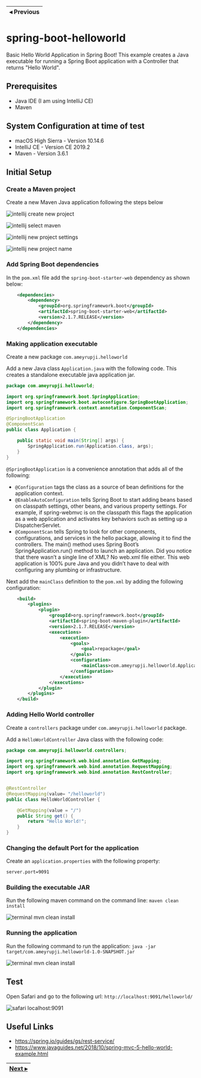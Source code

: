 | ◂ Previous |
|-----|

# spring-boot-helloworld
Basic Hello World Application in Spring Boot! This example creates a Java executable for running a Spring Boot application with a Controller that returns "Hello World".


## Prerequisites

- Java IDE (I am using IntelliJ CE)
- Maven

## System Configuration at time of test

- macOS High Sierra - Version 10.14.6
- IntelliJ CE - Version CE 2019.2
- Maven - Version 3.6.1

## Initial Setup

### Create a Maven project

Create a new Maven Java application following the steps below

![intellij create new project](images/intellij-create-new-project.png)

![intellij select maven](images/intellij-select-maven.png)

![intellij new project settings](images/intellij-new-project-settings.png)

![intellij new project name](images/intellij-new-project-name.png)


### Add Spring Boot dependencies

In the `pom.xml` file add the `spring-boot-starter-web` dependency as shown below:

```xml
    <dependencies>
        <dependency>
            <groupId>org.springframework.boot</groupId>
            <artifactId>spring-boot-starter-web</artifactId>
            <version>2.1.7.RELEASE</version>
        </dependency>
    </dependencies>
```


### Making application executable

Create a new package `com.ameyrupji.helloworld`

Add a new Java class `Application.java` with the following code. This creates a standalone executable java application jar.

```java
package com.ameyrupji.helloworld;

import org.springframework.boot.SpringApplication;
import org.springframework.boot.autoconfigure.SpringBootApplication;
import org.springframework.context.annotation.ComponentScan;

@SpringBootApplication
@ComponentScan
public class Application {

    public static void main(String[] args) {
        SpringApplication.run(Application.class, args);
    }
}
```

`@SpringBootApplication` is a convenience annotation that adds all of the following:

- `@Configuration` tags the class as a source of bean definitions for the application context.
- `@EnableAutoConfiguration` tells Spring Boot to start adding beans based on classpath settings, other beans, and various property settings. For example, if spring-webmvc is on the classpath this flags the application as a web application and activates key behaviors such as setting up a DispatcherServlet.
- `@ComponentScan` tells Spring to look for other components, configurations, and services in the hello package, allowing it to find the controllers.
The main() method uses Spring Boot’s SpringApplication.run() method to launch an application. Did you notice that there wasn’t a single line of XML? No web.xml file either. This web application is 100% pure Java and you didn’t have to deal with configuring any plumbing or infrastructure.

Next add the `mainClass` definition to the `pom.xml` by adding the following configuration:

```xml
    <build>
        <plugins>
            <plugin>
                <groupId>org.springframework.boot</groupId>
                <artifactId>spring-boot-maven-plugin</artifactId>
                <version>2.1.7.RELEASE</version>
                <executions>
                    <execution>
                        <goals>
                            <goal>repackage</goal>
                        </goals>
                        <configuration>
                            <mainClass>com.ameyrupji.helloworld.Application</mainClass>
                        </configuration>
                    </execution>
                </executions>
            </plugin>
        </plugins>
    </build>

```

### Adding Hello World controller

Create a `controllers` package under `com.ameyrupji.helloworld` package.

Add a `HelloWorldController` Java class with the following code:

```java
package com.ameyrupji.helloworld.controllers;

import org.springframework.web.bind.annotation.GetMapping;
import org.springframework.web.bind.annotation.RequestMapping;
import org.springframework.web.bind.annotation.RestController;


@RestController
@RequestMapping(value= "/helloworld")
public class HelloWorldController {

    @GetMapping(value = "/")
    public String get() {
        return "Hello World!";
    }
}
```

### Changing the default Port for the application 

Create an `application.properties` with the following property:

```sh
server.port=9091
```

### Building the executable JAR 

Run the following maven command on the command line: `maven clean install`

![terminal mvn clean install](images/terminal-mvn-clean-install.png)


### Running the application

Run the following command to run the application: `java -jar target/com.ameyrupji.helloworld-1.0-SNAPSHOT.jar`

![terminal mvn clean install](images/terminal-run-java-application.png)


## Test

Open Safari and go to the following url: `http://localhost:9091/helloworld/`

![safari localhost:9091](images/safari-localhost-9091.png)


## Useful Links

- https://spring.io/guides/gs/rest-service/
- https://www.javaguides.net/2018/10/spring-mvc-5-hello-world-example.html

| [Next ▸](https://github.com/ameyrupji-k8s/docker-spring-boot-helloworld) |
|-----|

